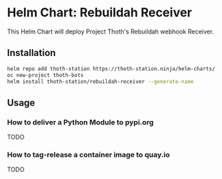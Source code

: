 # Helm Chart: Rebuildah Receiver

This Helm Chart will deploy Project Thoth's Rebuildah webhook Receiver.

## Installation

```bash
helm repo add thoth-station https://thoth-station.ninja/helm-charts/
oc new-project thoth-bots
helm install thoth-station/rebuildah-receiver --generate-name
```

## Usage

### How to deliver a Python Module to pypi.org

TODO

### How to tag-release a container image to quay.io

TODO
